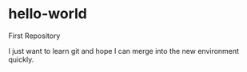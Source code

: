 # hello-world
First Repository

I just want to learn git and hope I can merge into the new environment quickly.
